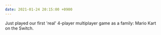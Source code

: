 ```yaml
---
date: 2021-01-24 20:15:00 +0900
---
```


Just played our first 'real' 4-player multiplayer game as a family: Mario Kart on the Switch.
